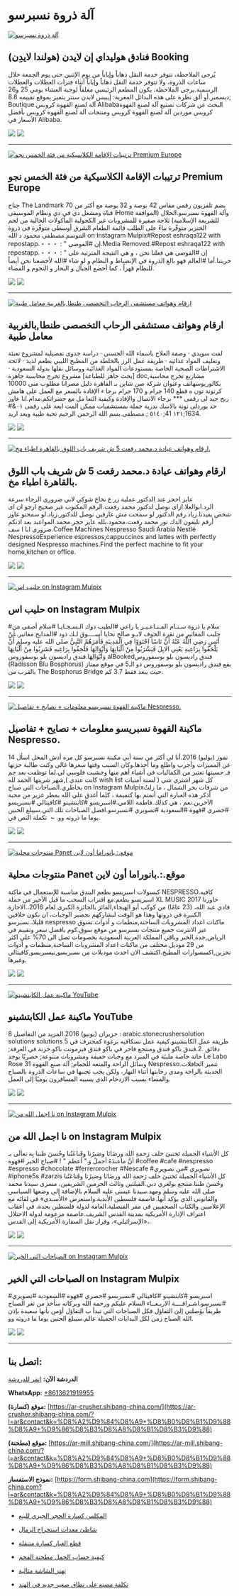 # آلة ذروة نسبرسو

<a href="https://swt.shibang-china.com/?l=ar&img&k=%D8%A2%D9%84%D8%A9+%D8%B0%D8%B1%D9%88%D8%A9+%D9%86%D8%B3%D8%A8%D8%B1%D8%B3%D9%88" target="_blank">![آلة ذروة نسبرسو](http://static.shibang-china.com/all-800x300/1211.jpg)</a>

## فنادق هوليداي إن لايدن (هولندا لايدِن) Booking
يُرجى الملاحظة، تتوفر خدمة النقل ذهاباً وإياباً من يوم الإثنين حتى يوم الجمعة خلال ساعات الذروة، ولا تتوفر خدمة النقل ذهاباً وإياباً أثناء فترات العطلات والعطلات الرسمية.يرجى الملاحظة، يكون المطعم الرئيسي مغلقاً لوجبة العشاء يومي 25 و26 ديسمبر.أو ألق نظرة على هذه البدائل المغرية: إيبيس لايدن سنتر يتميز بموقع تقييمه 8.8; Boutique.آلة لصنع القهوة كروبس Alibabaالبحث عن شركات تصنيع آلة لصنع القهوة كروبس موردين آلة لصنع القهوة كروبس ومنتجات آلة لصنع القهوة كروبس بأفضل الأسعار في Alibaba.


<a href="https://whatsapp.shibangsoft.com/WhatsApp.php" target="_blank" title="WhatsApp">![](http://static.shibang-china.com/icon/whatsapp.png)</a> <a href="https://swt.shibang-china.com/?l=ar&icon&k=%D8%A2%D9%84%D8%A9+%D8%B0%D8%B1%D9%88%D8%A9+%D9%86%D8%B3%D8%A8%D8%B1%D8%B3%D9%88" target="_blank">![](http://static.shibang-china.com/icon/chat-ar.png)</a>

---

<a href="https://swt.shibang-china.com/?l=ar&img&k=%D8%A2%D9%84%D8%A9+%D8%B0%D8%B1%D9%88%D8%A9+%D9%86%D8%B3%D8%A8%D8%B1%D8%B3%D9%88" target="_blank">![ترتيبات الإقامة الكلاسيكية من فئة الخمس نجو Premium Europe](http://static.shibang-china.com/all-800x300/150.jpg)</a>

## ترتيبات الإقامة الكلاسيكية من فئة الخمس نجو Premium Europe
جناح The Landmark يضم تلفزيون رقمي مقاس 42 بوصة و 32 بوصة مع أكثر من 70 قناة ومشغل دي في دي ونظام الموسيقى iHome وآلة القهوة نسبرسو.الحلال (الموافقة للشريعة الإسلامية) ثلاجة صغيرة للمشروبات غير الكحولية المأكولات الخالية من لحم الخنزير متوفّرة بناءً على الطلب قائمة الطعام الشرق أوسطي متوفّرة في ذروة الموسم.مصطفى محمود د الله on Instagram Mulpix#Repost eshraqa122 with repostapp.・・・ : &quot; إن #الفوضى.Media Removed.#Repost eshraqa122 with repostapp.・・・ : &quot; إن #الفوضى هي فعلنا نحن ، و هي النتيجة المترتبة على حريتنا.أما #العالم فهو بالغ الذروة في الإنضباط و النظام.و لو شاء #الله لأخضعنا نحن أيضاً للنظام قهراً ، كما أخضع الجبال و البحار و النجوم و الفضاء.


<a href="https://whatsapp.shibangsoft.com/WhatsApp.php" target="_blank" title="WhatsApp">![](http://static.shibang-china.com/icon/whatsapp.png)</a> <a href="https://swt.shibang-china.com/?l=ar&icon&k=%D8%A2%D9%84%D8%A9+%D8%B0%D8%B1%D9%88%D8%A9+%D9%86%D8%B3%D8%A8%D8%B1%D8%B3%D9%88" target="_blank">![](http://static.shibang-china.com/icon/chat-ar.png)</a>

---

<a href="https://swt.shibang-china.com/?l=ar&img&k=%D8%A2%D9%84%D8%A9+%D8%B0%D8%B1%D9%88%D8%A9+%D9%86%D8%B3%D8%A8%D8%B1%D8%B3%D9%88" target="_blank">![ارقام وهواتف مستشفى الرحاب التخصصى طنطا,بالغربية معامل طبية](http://static.shibang-china.com/all-800x300/767.jpg)</a>

## ارقام وهواتف مستشفى الرحاب التخصصى طنطا,بالغربية معامل طبية
لفت سويدي &middot; وصفة العلاج باسماء الله الحسنى &middot; دراسة جدوى تفصيلية لمشروع تعبئة وتغليف المواد غذائيه &middot; طريقة عمل الرز بالخلطة من المطبخ الليبي بطعم لذيذ &middot; لائحة الاشتراطات الصحية الخاصة بمستودعات المواد الغذائية ووسائل نقلها بدولة السعودية &middot; [بحث جاهز للطباعة] مشروع تخرج محاسبة جاهزة doc,مشاريع تخرج محاسبة بكالوريوسهاتف وعنوان شركة صن شاين بـ القاهرة دليل مصرانا مطلوب منى 10000 كرتونة تون ه قطع 140 جرام و 170 جرام برجا ء الإفادة بالسعر مع العمل على هامش ربح جيد لى رقمى *** برجاء الاتصال والإفادة وكيفية التعا مل مع حضراتكم.مدام.انا عاوز حد يوردلى تونة بالاسك ندرية جملة بمستشفيات ممكن المت ابعة على رقمى ٠١&amp;# 1634;١٢١ 41;٥١٤٠ ;.مصطفى.بسم اللة الرحمن الرحيم تحية طيبة وبعد اريد.


<a href="https://whatsapp.shibangsoft.com/WhatsApp.php" target="_blank" title="WhatsApp">![](http://static.shibang-china.com/icon/whatsapp.png)</a> <a href="https://swt.shibang-china.com/?l=ar&icon&k=%D8%A2%D9%84%D8%A9+%D8%B0%D8%B1%D9%88%D8%A9+%D9%86%D8%B3%D8%A8%D8%B1%D8%B3%D9%88" target="_blank">![](http://static.shibang-china.com/icon/chat-ar.png)</a>

---

<a href="https://swt.shibang-china.com/?l=ar&img&k=%D8%A2%D9%84%D8%A9+%D8%B0%D8%B1%D9%88%D8%A9+%D9%86%D8%B3%D8%A8%D8%B1%D8%B3%D9%88" target="_blank">![ارقام وهواتف عيادة د.محمد رفعت 5 ش شريف باب اللوق بالقاهرة اطباء مخ.](http://static.shibang-china.com/all-800x300/638.jpg)</a>

## ارقام وهواتف عيادة د.محمد رفعت 5 ش شريف باب اللوق بالقاهرة اطباء مخ.
عايز احجز عند الدكتور عملية زر ع نخاع شوكي لابي ضروري الرجاء سرعة الرد.ابوالعلا.ازاى نوصل لدكتور محمد رفعت.الرقم المكتوب غير صحيح ارجو ان اى شخص يفيدنا.زياد.رقم الدكتور لو سمحت مش عارفين نوصل للدكتور.زياد.لو سمحتو عاوز أرقم تليفون الدك تور محمد رفعت.محمود.بلله عايز حجز.محمد.المواعيد بعد اذنكم ضرورى انا ا سف.Coffee Machines Nespresso Saudi Arabia Nestlé NespressoExperience espressos,cappuccinos and lattes with perfectly designed Nespresso machines.Find the perfect machine to fit your home,kitchen or office.


<a href="https://whatsapp.shibangsoft.com/WhatsApp.php" target="_blank" title="WhatsApp">![](http://static.shibang-china.com/icon/whatsapp.png)</a> <a href="https://swt.shibang-china.com/?l=ar&icon&k=%D8%A2%D9%84%D8%A9+%D8%B0%D8%B1%D9%88%D8%A9+%D9%86%D8%B3%D8%A8%D8%B1%D8%B3%D9%88" target="_blank">![](http://static.shibang-china.com/icon/chat-ar.png)</a>

---

<a href="https://swt.shibang-china.com/?l=ar&img&k=%D8%A2%D9%84%D8%A9+%D8%B0%D8%B1%D9%88%D8%A9+%D9%86%D8%B3%D8%A8%D8%B1%D8%B3%D9%88" target="_blank">![حليب اس on Instagram Mulpix](http://static.shibang-china.com/all-800x300/1293.jpg)</a>

## حليب اس on Instagram Mulpix
#سلام يا ذروة سـنـام المـنـاعـيـر يا راعي #الطيب دوك الـسـجـايـا #سلام أصفى من حليب المغاتير من نقرة الجوف لابـو صالح تحايا أســــوق لـك ذود #المدايح مغاتير.عَنْ أَنَسٍ رَضِي اللَّهُ عَنْهُ أَنَّ نَاسًا اجْتَوَوْا فِي الْمَدِينَةِ فَأَمَرَهُمُ النَّبِيُّ صلى الله عليه وسلم أَنْ يَلْحَقُوا بِرَاعِيهِ يَعْنِي الابِلَ فَيَشْرَبُوا مِنْ أَلْبَانِهَا وَأَبْوَالِهَا فَلَحِقُوا بِرَاعِيهِ فَشَرِبُوا مِنْ أَلْبَانِهَا وَأَبْوَالِهَا.فندق راديسون بلو بوسفوروس alBookedفندق راديسون بلو بوسفوروس (Radisson Blu Bosphorus) يقع فندق راديسون بلو بوسفوروس ذو الـ5 في موقع ممتاز بالقرب من The Bosphorus Bridge حيث يبعد فقط 3.7 كم.


<a href="https://whatsapp.shibangsoft.com/WhatsApp.php" target="_blank" title="WhatsApp">![](http://static.shibang-china.com/icon/whatsapp.png)</a> <a href="https://swt.shibang-china.com/?l=ar&icon&k=%D8%A2%D9%84%D8%A9+%D8%B0%D8%B1%D9%88%D8%A9+%D9%86%D8%B3%D8%A8%D8%B1%D8%B3%D9%88" target="_blank">![](http://static.shibang-china.com/icon/chat-ar.png)</a>

---

<a href="https://swt.shibang-china.com/?l=ar&img&k=%D8%A2%D9%84%D8%A9+%D8%B0%D8%B1%D9%88%D8%A9+%D9%86%D8%B3%D8%A8%D8%B1%D8%B3%D9%88" target="_blank">![ماكينة القهوة نسبريسو معلومات + نصايح + تفاصيل Nespresso.](http://static.shibang-china.com/all-800x300/1101.jpg)</a>

## ماكينة القهوة نسبريسو معلومات + نصايح + تفاصيل Nespresso.
14 تموز (يوليو) 2016.أنا لي أكثر من سنة أبي مكينة نسبرسو كل مره أدش المحل اسأل عن المميزات وأجرب واطلع وما أخذها.وكان السبب وقتها سعرها غالي وكنت طالبة حزتها فـ حسيتها تعتبر من الكماليات في أشياء أهم منها وخشيت فلوسي لي.لما توظفت بعد جم شهر شريتها الحمد لله,( كانت عندي wish list لستة أمنيات ) كل شهر اشتري شي بخاطري.الصباحات التي صباح on Instagram Mulpixمن شرفات بحر الشمال ، ما زلتُ أذكر هذه العبارة التي أتمتم بها كتميمة ، كلما أغدق علي الله بمطر غزير من محبة الآخرين.نعم ، هي كذلك.فاطمة اللامي.#اسبريسو #كابتشينو #كافيتالي #نسبريسو #حصري #قهوة #السعودية #تصويري #نسبرسو.افضل الصباحات تلك التي.سيبلغ الحنين يوما ما ذروته وو.​ ~​​ ​ تكملة النص في.


<a href="https://whatsapp.shibangsoft.com/WhatsApp.php" target="_blank" title="WhatsApp">![](http://static.shibang-china.com/icon/whatsapp.png)</a> <a href="https://swt.shibang-china.com/?l=ar&icon&k=%D8%A2%D9%84%D8%A9+%D8%B0%D8%B1%D9%88%D8%A9+%D9%86%D8%B3%D8%A8%D8%B1%D8%B3%D9%88" target="_blank">![](http://static.shibang-china.com/icon/chat-ar.png)</a>

---

<a href="https://swt.shibang-china.com/?l=ar&img&k=%D8%A2%D9%84%D8%A9+%D8%B0%D8%B1%D9%88%D8%A9+%D9%86%D8%B3%D8%A8%D8%B1%D8%B3%D9%88" target="_blank">![منتوجات محلية Panet موقع.:.بانوراما أون لاين](http://static.shibang-china.com/all-800x300/1085.jpg)</a>

## منتوجات محلية Panet موقع.:.بانوراما أون لاين
كبسولات اسبريسو بطعم البندق مناسبة للإستعمال في ماكنة NESPRESSO.كافيه اسبريسو بطعم.مع اقتراب السحب ما قبل الأخير من حملة XL MUSIC 2017 حاورنا فادي عبد الله، (23 عامًا) من كوكب أبو الهيجاء,الفائز بالجائزة الكبرى لعام 2016،.الاجازة الكبيرة في ذروتها وهذا هو الوقت لنشاركهم تحضير الوجبات، ان نكون خلاقين قليلا،.نسبرسو nespresso ماكنات اعداد المشروبات الساخنة,منظمات و أدوات.تسوق عبر الانترنت جميع منتجات نسبرسو من موقع سوق.كوم بافضل سعر وتقييم في الرياض,جدة,الخبر وباقي المملكة العربية السعودية بخصومات تصل الى 70% على اكثر من 29 موديل مختلف من ماكنات اعداد المشروبات الساخنة,منظمات و أدوات تخزين,اكسسوارات المطبخ.اكتشف الان احدث موديلات من نسبريسو,نيسبريسو,كافيتالي وغيرها.


<a href="https://whatsapp.shibangsoft.com/WhatsApp.php" target="_blank" title="WhatsApp">![](http://static.shibang-china.com/icon/whatsapp.png)</a> <a href="https://swt.shibang-china.com/?l=ar&icon&k=%D8%A2%D9%84%D8%A9+%D8%B0%D8%B1%D9%88%D8%A9+%D9%86%D8%B3%D8%A8%D8%B1%D8%B3%D9%88" target="_blank">![](http://static.shibang-china.com/icon/chat-ar.png)</a>

---

<a href="https://swt.shibang-china.com/?l=ar&img&k=%D8%A2%D9%84%D8%A9+%D8%B0%D8%B1%D9%88%D8%A9+%D9%86%D8%B3%D8%A8%D8%B1%D8%B3%D9%88" target="_blank">![ماكينة عمل الكابتشينو YouTube](http://static.shibang-china.com/all-800x300/1157.jpg)</a>

## ماكينة عمل الكابتشينو YouTube
8 حزيران (يونيو) 2016.المزيد من التفاصيل : arabic.stonecrushersolution solutions solutions طريقة عمل الكابتشينو.كيفية عمل نسكافيه برغوة كمحترف في 5 دقائق .2.فندق باكو فندق ومنتجع فاخر في باكو فندق فيرمونت باكو.خزنة في الغرفة; حانة خاصة مليئة في المبرد مع وجبات خفيفة ومشروبات متنوعة; حصريًا يوجد Le Labo Rose 31 وسائل الراحة والمتعة للحمام; آلة صنع القهوة Nespresso.تتميز الحافلات الحديثة بالراحة ومدى رحابتها أثناء النهار، ولكن يجب تجنبها في ساعات الذروة بالصباح والمساء بسبب الازدحام الذي يسببه المسافرون يوميًا إلى العمل.


<a href="https://whatsapp.shibangsoft.com/WhatsApp.php" target="_blank" title="WhatsApp">![](http://static.shibang-china.com/icon/whatsapp.png)</a> <a href="https://swt.shibang-china.com/?l=ar&icon&k=%D8%A2%D9%84%D8%A9+%D8%B0%D8%B1%D9%88%D8%A9+%D9%86%D8%B3%D8%A8%D8%B1%D8%B3%D9%88" target="_blank">![](http://static.shibang-china.com/icon/chat-ar.png)</a>

---

<a href="https://swt.shibang-china.com/?l=ar&img&k=%D8%A2%D9%84%D8%A9+%D8%B0%D8%B1%D9%88%D8%A9+%D9%86%D8%B3%D8%A8%D8%B1%D8%B3%D9%88" target="_blank">![نا اجمل الله من on Instagram Mulpix](http://static.shibang-china.com/all-800x300/1313.jpg)</a>

## نا اجمل الله من on Instagram Mulpix
كل الأشياء الجميلة تَختبئ خلف رَحمةِ الله ورضَانَا وصَبرُنا وقَناعَتُنا وحُسنَ ظننا بِه تعالَى بـ أنَّ ماعندَهُ أجملُ وَ.&quot; أعظم &quot; ! #صباح الخير #قهوة #coffee #cafe #nespresso #espresso #chocolate #ferrerorocher #Nescafe #تصويري #من تصويري #iphone5s #zarzis كل الأشياء الجميلة تَختبئ خلف رَحمةِ الله ورضَانَا وصَبرُنا وقَناعَتُنا وحُسنَ ظننا.ﻣﻨﺘﺠﻊ ﺑﻮﻟﻐﺮﻱ ﺩﺑﻲ.اﻟﻘﺒﻠﺘﻴﻦ وﺛﺎﻟﺚ اﻟﺤﺮﻣﻴﻦ اﻟﺸﺮﻳﻔﻴﻦ، ﻣﺴﺮى ﺳﻴﺪﻧﺎ ﻣﺤﻤﺪ ﺻﻠﻰ اﻟﻠﻪ ﻋﻠﻴﻪ وﺳﻠﻢ وﻣﻬﺪ.ﺳﻴﺪﻧﺎ ﻋﻴﺴﻰ ﻋﻠﻴﻪ اﻟﺴﻼم ﺑﺎﻹﺿﺎﻓﺔ إﻟﻰ وﺿﻌﻬﺎ اﻟﺴﻴﺎﺳﻲ واﻟﻘﺎﻧﻮﻧﻲ اﻟﺬي ﻳﺆﻛﺪ أﻧﻬﺎ.ﻋﺎﺻﻤﺔ ﻓﻠﺴﻄﻴﻦ اﻷﺑﺪﻳﺔ.واﺳﺘﻌﺮض «اﻷﺳـﺪي» ﻓﻲ ﻟﻘﺎﺋﻪ ﻣﻊ اﻹﻋﻼﻣﻴﻴﻦ واﻟﻜﺘﺎب اﻟﺼﺤﻔﻴﻴﻦ ﻓﻲ ﻣﻘﺮ اﻟﻘﻨﺼﻠﻴﺔ.اﻟﻌﺎﻣﺔ ﻟﺪوﻟﺔ ﻓﻠﺴﻄﻴﻦ ﺑﺠﺪة، ﻓﻲ أﻋﻘﺎب اﻋﺘﺮاف اﻹدارة اﻷﻣﺮﻳﻜﻴﺔ ﺑﻤﺪﻳﻨﺔ اﻟﻘﺪس اﻟﺸﺮﻳﻒ.ﻋﺎﺻﻤﺔ ﻣﺰﻋﻮﻣﺔ ﻟﺪوﻟﺔ اﻻﺣﺘﻼل «اﻹﺳﺮاﺋﻴﻠﻲ»، وﻗﺮار ﻧﻘﻞ اﻟﺴﻔﺎرة اﻷﻣﺮﻳﻜﻴﺔ إﻟﻰ اﻟﻘﺪس،.


<a href="https://whatsapp.shibangsoft.com/WhatsApp.php" target="_blank" title="WhatsApp">![](http://static.shibang-china.com/icon/whatsapp.png)</a> <a href="https://swt.shibang-china.com/?l=ar&icon&k=%D8%A2%D9%84%D8%A9+%D8%B0%D8%B1%D9%88%D8%A9+%D9%86%D8%B3%D8%A8%D8%B1%D8%B3%D9%88" target="_blank">![](http://static.shibang-china.com/icon/chat-ar.png)</a>

---

<a href="https://swt.shibang-china.com/?l=ar&img&k=%D8%A2%D9%84%D8%A9+%D8%B0%D8%B1%D9%88%D8%A9+%D9%86%D8%B3%D8%A8%D8%B1%D8%B3%D9%88" target="_blank">![الصباحات التي الخير on Instagram Mulpix](http://static.shibang-china.com/all-800x300/1162.jpg)</a>

## الصباحات التي الخير on Instagram Mulpix
#اسبريسو #كابتشينو #كافيتالي #نسبريسو #حصري #قهوة #السعودية #تصويري #نسبرسو.اشـراقــــة الاربـعــاء السلام عليكم ورحمة الله وبركاته سأخذ من ثغر الصباح طريقاً يوُصلني إلىَ التفاؤل فكل الصباحات التي تبدأ ب التفاؤل أؤمن بأنها سعيدة بإذن الله الصباح زمن لكل البدايات الجميلة عالم.سيبلغ الحنين يوما ما ذروته وو.

<a href="https://whatsapp.shibangsoft.com/WhatsApp.php" target="_blank" title="WhatsApp">![](http://static.shibang-china.com/icon/whatsapp.png)</a> <a href="https://swt.shibang-china.com/?l=ar&icon&k=%D8%A2%D9%84%D8%A9+%D8%B0%D8%B1%D9%88%D8%A9+%D9%86%D8%B3%D8%A8%D8%B1%D8%B3%D9%88" target="_blank">![](http://static.shibang-china.com/icon/chat-ar.png)</a>

---
## اتصل بنا:

**الدردشة الآن:** [انقر للدردشة](https://swt.shibang-china.com?l=ar&contact&k=%D8%A2%D9%84%D8%A9+%D8%B0%D8%B1%D9%88%D8%A9+%D9%86%D8%B3%D8%A8%D8%B1%D8%B3%D9%88)

**WhatsApp:**  [+8613621919955](https://whatsapp.shibangsoft.com/WhatsApp.php)

**موقع (كسارة):** [https://ar-crusher.shibang-china.com/](https://ar-crusher.shibang-china.com/?l=ar&contact&k=%D8%A2%D9%84%D8%A9+%D8%B0%D8%B1%D9%88%D8%A9+%D9%86%D8%B3%D8%A8%D8%B1%D8%B3%D9%88)

**موقع (مطحنة):** [https://ar-mill.shibang-china.com/](https://ar-mill.shibang-china.com/?l=ar&contact&k=%D8%A2%D9%84%D8%A9+%D8%B0%D8%B1%D9%88%D8%A9+%D9%86%D8%B3%D8%A8%D8%B1%D8%B3%D9%88)

**نموذج الاستفسار:** [https://form.shibang-china.com](https://form.shibang-china.com?l=ar&contact&k=%D8%A2%D9%84%D8%A9+%D8%B0%D8%B1%D9%88%D8%A9+%D9%86%D8%B3%D8%A8%D8%B1%D8%B3%D9%88)

* [المكلس كسارة الحجر الجيري للبيع](../30/%D8%A7%D9%84%D9%85%D9%83%D9%84%D8%B3%20%D9%83%D8%B3%D8%A7%D8%B1%D8%A9%20%D8%A7%D9%84%D8%AD%D8%AC%D8%B1%20%D8%A7%D9%84%D8%AC%D9%8A%D8%B1%D9%8A%20%D9%84%D9%84%D8%A8%D9%8A%D8%B9.md)

* [شاطئ معدات استخراج الرمال](../30/%D8%B4%D8%A7%D8%B7%D8%A6%20%D9%85%D8%B9%D8%AF%D8%A7%D8%AA%20%D8%A7%D8%B3%D8%AA%D8%AE%D8%B1%D8%A7%D8%AC%20%D8%A7%D9%84%D8%B1%D9%85%D8%A7%D9%84.md)

* [قطع الغيار كسارة متنقلة](../29/%D9%82%D8%B7%D8%B9%20%D8%A7%D9%84%D8%BA%D9%8A%D8%A7%D8%B1%20%D9%83%D8%B3%D8%A7%D8%B1%D8%A9%20%D9%85%D8%AA%D9%86%D9%82%D9%84%D8%A9.md)

* [كيفية حساب الحمل مطحنة الفحم](../30/%D9%83%D9%8A%D9%81%D9%8A%D8%A9%20%D8%AD%D8%B3%D8%A7%D8%A8%20%D8%A7%D9%84%D8%AD%D9%85%D9%84%20%D9%85%D8%B7%D8%AD%D9%86%D8%A9%20%D8%A7%D9%84%D9%81%D8%AD%D9%85.md)

* [تهتز الشاشة مثالية](../26/%D8%AA%D9%87%D8%AA%D8%B2%20%D8%A7%D9%84%D8%B4%D8%A7%D8%B4%D8%A9%20%D9%85%D8%AB%D8%A7%D9%84%D9%8A%D8%A9.md)

* [تكلفة مصنع على نطاق صغير جديد في الهند](../26/%D8%AA%D9%83%D9%84%D9%81%D8%A9%20%D9%85%D8%B5%D9%86%D8%B9%20%D8%B9%D9%84%D9%89%20%D9%86%D8%B7%D8%A7%D9%82%20%D8%B5%D8%BA%D9%8A%D8%B1%20%D8%AC%D8%AF%D9%8A%D8%AF%20%D9%81%D9%8A%20%D8%A7%D9%84%D9%87%D9%86%D8%AF.md)